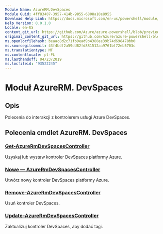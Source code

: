 ```yaml
---
Module Name: AzureRM.DevSpaces
Module Guid: 4ff83407-3957-414b-9855-6808a10e8955
Download Help Link: https://docs.microsoft.com/en-us/powershell/module/azurerm.devspaces
Help Version: 0.0.1.0
Locale: en-US
content_git_url: https://github.com/Azure/azure-powershell/blob/preview/src/ResourceManager/DevSpaces/Commands.DevSpaces/help/AzureRM.DevSpaces.md
original_content_git_url: https://github.com/Azure/azure-powershell/blob/preview/src/ResourceManager/DevSpaces/Commands.DevSpaces/help/AzureRM.DevSpaces.md
ms.openlocfilehash: beaac8d2c71fb9ead9b4380ee39b74d698478bb0
ms.sourcegitcommit: 43f4bdf2a59dd82fd881512aa9761bf72eb5703c
ms.translationtype: MT
ms.contentlocale: pl-PL
ms.lasthandoff: 04/23/2019
ms.locfileid: "93522245"
---
```

# Moduł AzureRM. DevSpaces
## Opis
Polecenia do interakcji z kontrolerem usługi Azure DevSpaces.

## Polecenia cmdlet AzureRM. DevSpaces
### [Get-AzureRmDevSpacesController](Get-AzureRmDevSpacesController.md)
Uzyskaj lub wystaw kontroler DevSpaces platformy Azure.

### [Nowe — AzureRmDevSpacesController](New-AzureRmDevSpacesController.md)
Utwórz nowy kontroler DevSpaces platformy Azure.

### [Remove-AzureRmDevSpacesController](Remove-AzureRmDevSpacesController.md)
Usuń kontroler DevSpaces.

### [Update-AzureRmDevSpacesController](Update-AzureRmDevSpacesController.md)
Zaktualizuj kontroler DevSpaces, aby dodać tagi. 

